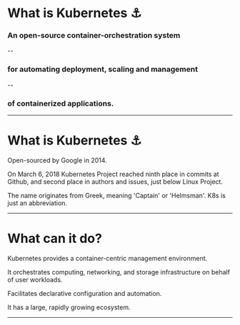 

# What is Kubernetes ⚓


### An open-source container-orchestration system 

--

### for automating deployment, scaling and management

--

### of containerized applications.


---

# What is Kubernetes ⚓

Open-sourced by Google in 2014.

On March 6, 2018 Kubernetes Project reached ninth place in commits at Github, and second place in authors and issues, just below Linux Project.

The name originates from Greek, meaning 'Captain' or 'Helmsman'. K8s is just an abbreviation.

---


# What can it do? 

Kubernetes provides a container-centric management environment. 

It orchestrates computing, networking, and storage infrastructure on behalf of user workloads.

Facilitates declarative configuration and automation.

It has a large, rapidly growing ecosystem.

---
